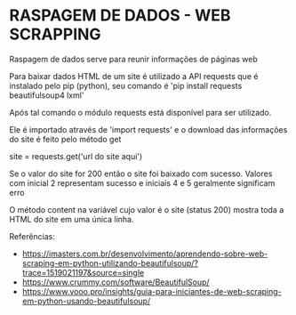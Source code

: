 # RASPAGEM DE DADOS - WEB SCRAPPING

Raspagem de dados serve para reunir informações de páginas web

Para baixar dados HTML de um site é utilizado a API requests que é instalado pelo
pip (python), seu comando é 'pip install requests beautifulsoup4 lxml'

Após tal comando o módulo requests está disponível para ser utilizado.

Ele é importado através de 'import requests' e o download das informações do site
é feito pelo método get

site = requests.get('url do site aqui')

Se o valor do site for 200 então o site foi baixado com sucesso. Valores com
inicial 2 representam sucesso e iniciais 4 e 5 geralmente significam erro

O método content na variável cujo valor é o site (status 200) mostra toda a HTML
do site em uma única linha.

Referências:
- https://imasters.com.br/desenvolvimento/aprendendo-sobre-web-scraping-em-python-utilizando-beautifulsoup/?trace=1519021197&source=single
- https://www.crummy.com/software/BeautifulSoup/
- https://www.vooo.pro/insights/guia-para-iniciantes-de-web-scraping-em-python-usando-beautifulsoup/
